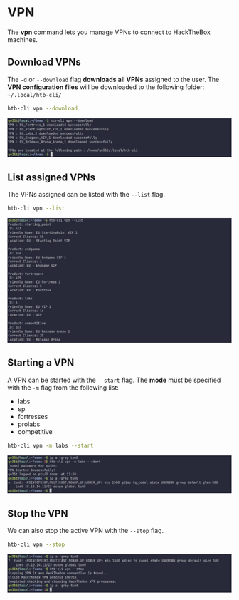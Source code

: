 # VPN

The **vpn** command lets you manage VPNs to connect to HackTheBox machines.

## Download VPNs

The `-d` or `--download` flag **downloads all VPNs** assigned to the user.
The **VPN configuration files** will be downloaded to the following folder: `~/.local/htb-cli/`

```bash
htb-cli vpn --download
```

![Download](/assets/commands/vpn/download.png)

## List assigned VPNs

The VPNs assigned can be listed with the `--list` flag.

```bash
htb-cli vpn --list
```

![List](/assets/commands/vpn/list.png)


## Starting a VPN

A VPN can be started with the `--start` flag.
The **mode** must be specified with the `-m` flag from the following list:

* labs
* sp
* fortresses
* prolabs
* competitive

```bash
htb-cli vpn -m labs --start
```

![Start](/assets/commands/vpn/start.png)

## Stop the VPN

We can also stop the active VPN with the `--stop` flag.

```bash
htb-cli vpn --stop
```

![Stop](/assets/commands/vpn/stop.png)